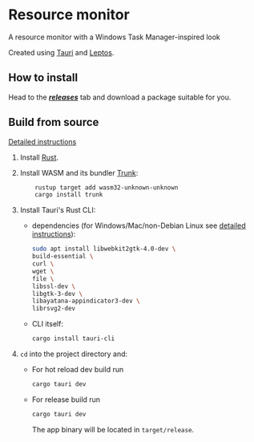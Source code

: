 # Resource monitor

A resource monitor with a Windows Task Manager-inspired look

Created using [Tauri](https://tauri.app/) and [Leptos](https://leptos.dev/).

## How to install

Head to the ***[releases](https://github.com/stlenyk/resource-monitor/releases)*** tab and download a package suitable for you.

## Build from source

[Detailed instructions](https://tauri.app/v1/guides/getting-started/prerequisites)

1. Install [Rust](https://www.rust-lang.org/learn/get-started).

2. Install WASM and its bundler [Trunk](https://trunkrs.dev/):

    ```sh
        rustup target add wasm32-unknown-unknown
        cargo install trunk
    ```

3. Install Tauri's Rust CLI:

    * dependencies (for Windows/Mac/non-Debian Linux see [detailed instructions]((https://tauri.app/v1/guides/getting-started/prerequisites))):

        ```sh
        sudo apt install libwebkit2gtk-4.0-dev \
        build-essential \
        curl \
        wget \
        file \
        libssl-dev \
        libgtk-3-dev \
        libayatana-appindicator3-dev \
        librsvg2-dev
        ```

    * CLI itself:

        ```sh
        cargo install tauri-cli
        ```

4. `cd` into the project directory and:

    * For hot reload dev build run

        ```sh
        cargo tauri dev
        ```

    * For release build run

        ```sh
        cargo tauri dev
        ```

        The app binary will be located in `target/release`.
